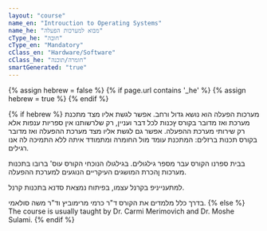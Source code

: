 ```yaml
---
layout: "course"
name_en: "Introuction to Operating Systems"
name_he: "מבוא למערכות הפעלה"
cType_he: "חובה"
cType_en: "Mandatory"
cClass_en: "Hardware/Software"
cClass_he: "חומרה/תוכנה"
smartGenerated: "true"
---
```

{% assign hebrew = false %}
{% if page.url contains '_he' %}
	{% assign hebrew = true %}
{% endif %}

{% if hebrew %}
מערכות הפעלה הוא נושא גדול  ורחב.
אפשר לגשת אליו מצד מתכנת מערכת ואז מדובר בקורס ץכנות לכל דבר ועניין,
רק שלרשותנו אין ספריות ענפות אלא רק שירותי מערכת ההפעלה.
אפשר גם לגשת אליו מצד מערכת ההפעלה ואז מדובר בקורס תכנות ברזלים:
המתכנת עומד מול החומרה ומתמודד איתה ללא התמיכה לה אנו רגילים.

בבית ספרנו הקורס עבר מספר גילגולים.
בגילגולו הנוכחי הקורס עוס' ברובו בתכנות מערכות ןהכרת המושגים העיקריים הנוגעים למערכת ההפעלה.

למתענייניפ בקרנל עצמו, בפיתוח נמצאת סדנא בתכנות קרנל.

בדרך כלל מלמדים את הקורס
ד"ר כרמי מרימוביץ
וד"ר משה סולאמי.
{% else %}
The course is usually taught by Dr. Carmi Merimovich and Dr. Moshe Sulami.
{% endif %}
